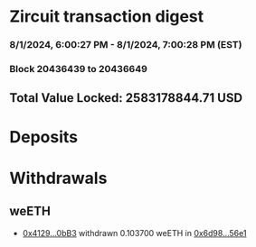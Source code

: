 # Zircuit transaction digest
### 8/1/2024, 6:00:27 PM - 8/1/2024, 7:00:28 PM (EST)
### Block 20436439 to 20436649

## Total Value Locked: 2583178844.71 USD

# Deposits
# Withdrawals
## weETH
- [0x4129...0bB3](https://etherscan.io/address/0x412922C62d2a5d5a61D0560cb5cf9C6Bd4F70bB3) withdrawn 0.103700 weETH in [0x6d98...56e1](https://etherscan.io/tx/0x412922C62d2a5d5a61D0560cb5cf9C6Bd4F70bB3)
